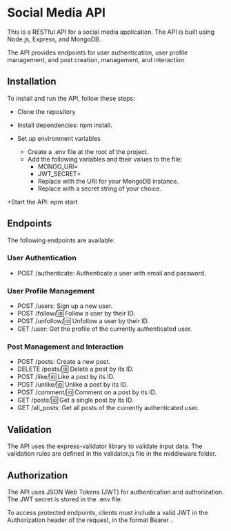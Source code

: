 # Social Media API

This is a RESTful API for a social media application. The API is built using Node.js, Express, and MongoDB.

The API provides endpoints for user authentication, user profile management, and post creation, management, and interaction.

## Installation

To install and run the API, follow these steps:

+ Clone the repository

+ Install dependencies: npm install.

+ Set up environment variables
   + Create a .env file at the root of the project.
   + Add the following variables and their values to the file:
      + MONGO_URI=<your-mongodb-uri>
      + JWT_SECRET=<your-jwt-secret>
      + Replace <your-mongodb-uri> with the URI for your MongoDB instance.
      + Replace <your-jwt-secret> with a secret string of your choice.

+Start the API: npm start      


## Endpoints

The following endpoints are available:

### User Authentication
+ POST /authenticate: Authenticate a user with email and password.

### User Profile Management
+ POST /users: Sign up a new user.
+ POST /follow/:id: Follow a user by their ID.
+ POST /unfollow/:id: Unfollow a user by their ID.
+ GET /user: Get the profile of the currently authenticated user.

### Post Management and Interaction
+ POST /posts: Create a new post.
+ DELETE /posts/:id: Delete a post by its ID.
+ POST /like/:id: Like a post by its ID.
+ POST /unlike/:id: Unlike a post by its ID.
+ POST /comment/:id: Comment on a post by its ID.
+ GET /posts/:id: Get a single post by its ID.
+ GET /all_posts: Get all posts of the currently authenticated user.

## Validation
The API uses the express-validator library to validate input data. The validation rules are defined in the validator.js file in the middleware folder.

## Authorization
The API uses JSON Web Tokens (JWT) for authentication and authorization. The JWT secret is stored in the .env file.

To access protected endpoints, clients must include a valid JWT in the Authorization header of the request, in the format Bearer <token>.
